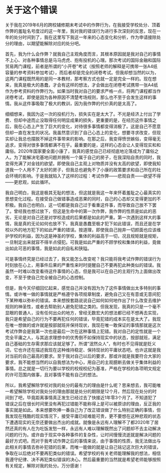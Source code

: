 # 关于这个错误
关于我在2019年6月的跨校辅修期末考试中的作弊行为，在我接受学校处分、顶着作弊的羞耻名号度过的这一年里，我对我的错误行为进行多次深刻的反思，现在一年的处分时间到了，我在这里写下我这一年来的心态变化和分析，作为申请接除处分的理由，以期望能解除对应的处分吧。

首先，我为什么会作弊？就我自己主观角度而言，其根本原因就是我对自己的事情不上心、对各种事情总是马马虎虎、抱有投机的心理。那次考试的国际金融和国际贸易两门课程，前者是所谓的“小开卷”考试（按照老师的解释是可携带一张A4纸容量的参考资料参加考试），而后者却是完全的闭卷考试。但我却想当然的以为，这两门课程既然用的是同一本教材，那考察方式也就一定是完全一样的。现在想来，我真是极大的愚蠢，才会有这样的想法，才会做出在闭卷考试携带一张A4纸作为参考资料的作弊行为。如果当时我对自己的要求严格一点，将两门课程都当作闭卷考试，即使是因为各种原因不清楚考场规则，那么也不至于会发生这样的事情。我从这件事吸取了极大的教训，因为我作弊的代价真的是太高了。

细细想来，我因为这一次的投机行为，损失实在是太大了。不光是经济上付出了学费、但却中途而止没取得任何明显成果的损失，更重要的是，在经历这件事情之后，我在心态上产生了巨大的变化，对待很多事情都变得消极了。这是自己不愿意但却一直在发生的状况。我虽然意识到了自己心态上的变化，想要寻求改变，但现实却让我总也摆脱不掉这件事带来的影响。在那之后，我变得愤世嫉俗，变得毫无追求，变得对很多事情都满不在乎。最重要的是，这样的心态会让人变得现实和和庸俗。2020年国家要全面小康了，我真的感觉自己已经彻底地沦落成为了庸俗之人。为了能解决宅基地问题并拥有一个属于自己的房子，在我深陷自责的同时，我变得充满了对金钱的欲望。即使我自己主观上对物质并没有太高的欲望，即使我知道我一个人用不了太好的房子，但我总也避免不了小康的政策要求和自己所在的社会环境的影响。于是我就陷入了这样的过程：考试作弊——悲观自责——欲望不得——更悲观，如此循环。

我自己明白，我这是极其无耻的想法，但这就是我这一年来怀着羞耻之心最真实的思想变化过程。在接受自己做错事造成恶果的同时，自己的心态却又变得更加的不积极。我自己也明白，这一切都是我自己过于看重这件事，而导致自己放不下罢了。曾经我也想过放下，但这是生命中的第一次作弊，我作弊的性质是如此的恶劣，无论是对自己还是对学校造成的后果都是如此的严重。第一次遇到这样大的事情，我是真的无论如何也放不下。我真是愚蠢至极才犯下如此错误，而且还是在学校以外的地方犯下的如此严重的错误。按道理，即使我自己抛弃一切颜面也应该维护学校的利益，因为这是神圣的学校，集体的利益高于一切，况且规矩就是规矩，一旦制定出来就容不得半点侵犯。可我是如此严重的不顾学校和集体的利益，竟做出如此可恶的事情，我是如此的自私和狭隘。

可是事情终究是已经过去了，我又能怎么改变呢？我只能将我考试作弊的错误行为时刻放在心上，用事件后果的严重性来时时提醒自己不要再犯此种类似的错误。我虽然一时难以改变看待这件事情的心态，但是我可以在自己的主观行为上面做出改变，不至于使自己完全被自己的心态控制。

但是，我今天仔细回忆起来，感觉自己并没有因为为了这件事情做出太多特别的事情。或许唯一做的事情就是严格遵守各项规章制度，避免自己又在有意或无意间犯下某种难以弥补的错误。本来想按套路说说自己如何如何地作出了什么改变去维护规则的神圣性，或者去帮助别人避免犯错之类的。但我发现，我真的只是一个毫不显眼的普通人，没有任何出众的地方，曾经无数宏大的想法都已经不想再去实现，我只是希望自己的行为不要再犯任何的错误，毕竟犯错的成本实在是太大了。我现在唯一想做的或许就是按部就班并保持现状，我现在唯一敢保证的事情那就是这次考试作弊会是我第一次也是最后一次在这种事情上犯错。我对自己的定性就是一个完全平庸之人，与其追求理想中的优秀倒不如保持现实中的状态，按部就班，满足自己基础的生存需求那应该就足够了。所谓“泯然众人”，有时也不见得就是贬义词，它也许还在描述我现在这种维持稳定、保持现状的平庸状态吧。也许这就是我对当前的自己最高的要求。至于我对自己以后的要求，那或许就是我要符合大家的要求，我不能想当然的以自我想法为中心，用自己的主观臆断去做关乎集体利益的事情。总之就是一切行为要以学校的校规校纪为基准，严格在学校的各项明文规定的许可范围内做事，且对事情不能有自己的想法。

所以，我希望解除学校对我的处分的最有力的理由是什么呢？思来想去，我可能唯一希望解除学校对我处分的理由那就是处分的期限是12个月，然后现在处分的时间到了吧，毕竟距离事情真正发生已经过去了快接近1年零3个月了。不知道犯了错误之后在很长时间里没有再犯过错能不能称得上是可以被原谅的理由，反正我的事实就是如此。本来想要吹捧一番自己为了改正错误做了什么特别正确的事情，但我发现在残酷的现实情况下，接受平庸已经难能可贵，更不要想在这种悲观的状态下遭遇现实的无奈还要做出杰出的成就。就像是永远有人理解不了都2020年了居然还真的有人在为吃饭发愁一样，永远有人难以理解既然出了问题却不去主动解决问题的行为。或许由于现实中各种事件的复杂性，让时间慢慢流逝就是解决问题的最好方式吧。而对于我考试作弊之后的事情来说，由于事情的性质，我无法做出与此相关的事情去弥补犯错的后果，而唯一能做的就是让自己铭记这次巨大的错误，争取在以后绝对不要再犯类似的错误。希望学校的有关老师能理解我的想法，相信我遵守纪律、决不再犯类似错误的决心。然后最重要的当然就是希望老师能够按照有关规定，解除对我的处分。万分感谢！
